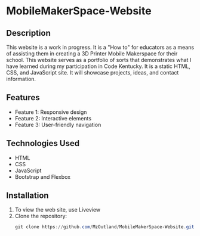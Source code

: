 # MobileMakerSpace-Website

## Description

This website is a work in progress. It is a "How to" for educators as a means of assisting them in creating a 3D Printer Mobile Makerspace for their school. This website serves as a portfolio of sorts that demonstrates what I have learned during my participation in Code Kentucky. It is a static HTML, CSS, and JavaScript site. It will showcase projects, ideas, and contact information.

## Features

- Feature 1: Responsive design
- Feature 2: Interactive elements
- Feature 3: User-friendly navigation

## Technologies Used

- HTML
- CSS
- JavaScript
- Bootstrap and Flexbox

## Installation

1. To view the web site, use Liveview
2. Clone the repository:
   ```powershell
   git clone https://github.com/MzOutland/MobileMakerSpace-Website.git
   ```

